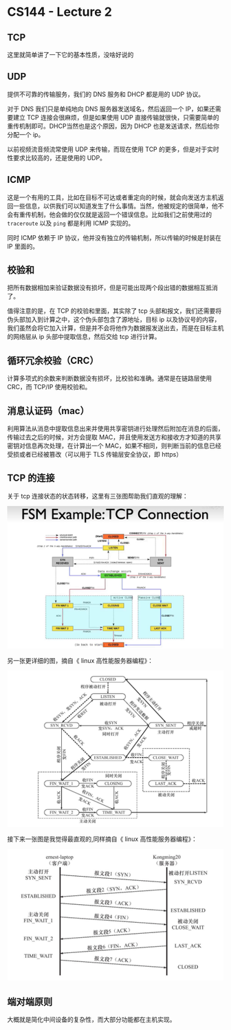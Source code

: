 # CS144 - Lecture 2

## TCP

这里就简单讲了一下它的基本性质，没啥好说的

## UDP

提供不可靠的传输服务，我们的 DNS 服务和 DHCP 都是用的 UDP 协议。

对于 DNS 我们只是单纯地向 DNS 服务器发送域名，然后返回一个 IP，如果还需要建立 TCP 连接会很麻烦，但是如果使用 UDP 直接传输就很快，只需要简单的重传机制即可。DHCP当然也是这个原因，因为 DHCP 也是发送请求，然后给你分配一个 ip。

以前视频流音频流常使用 UDP 来传输，而现在使用 TCP 的更多，但是对于实时性要求比较高的，还是使用的 UDP。

## ICMP

这是一个有用的工具，比如在目标不可达或者重定向的时候，就会向发送方主机返回一些信息，以供我们可以知道发生了什么事情。当然，他被规定的很简单，他不会有重传机制，他会做的仅仅就是返回一个错误信息。比如我们之前使用过的 `traceroute` 以及 `ping` 都是利用 ICMP 实现的。

同时 ICMP 依赖于 IP 协议，他并没有独立的传输机制，所以传输的时候是封装在 IP 里面的。

## 校验和

把所有数据相加来验证数据没有损坏，但是可能出现两个段出错的数据相互抵消了。

值得注意的是，在 TCP 的校验和里面，其实除了 tcp 头部和报文，我们还需要将伪头部加入到计算之中，这个伪头部包含了源地址，目标 ip 以及协议号的内容，我们虽然会将它加入计算，但是并不会将他作为数据报发送出去，而是在目标主机的网络层从 ip 头部中提取信息，然后交给 tcp 进行计算。

## 循环冗余校验（CRC）

计算多项式的余数来判断数据没有损坏，比校验和准确。通常是在链路层使用 CRC，而 TCP/IP 使用校验和。	

## 消息认证码（mac）

利用算法从消息中提取信息出来并使用共享密钥进行处理然后附加在消息的后面，传输过去之后的时候，对方会提取 MAC，并且使用发送方和接收方才知道的共享密钥对信息再次处理，在计算出一个 MAC，如果不相同，则判断当前的信息已经受损或者已经被篡改（可以用于 TLS 传输层安全协议，即 https）

## TCP 的连接

关于 tcp 连接状态的状态转移，这里有三张图帮助我们直观的理解：

![image-20250529164803268](./assets/image-20250529164803268.png)

另一张更详细的图，摘自《 linux 高性能服务器编程》：

![image-20250529171906590](./assets/image-20250529171906590.png)

接下来一张图是我觉得最直观的,同样摘自《 linux 高性能服务器编程》：

![image-20250529172155388](./assets/image-20250529172155388.png)

## 端对端原则

大概就是简化中间设备的复杂性，而大部分功能都在主机实现。
